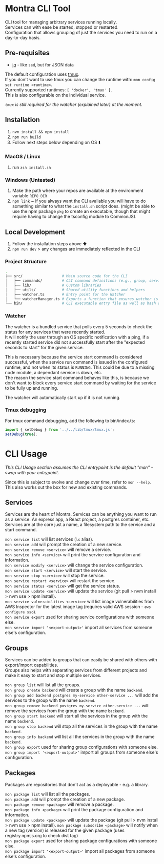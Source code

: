 # Montra CLI Tool

CLI tool for managing arbitrary services running locally.  
Services can with ease be started, stopped or restarted.  
Configuration that allows grouping of just the services you need to run on a day-to-day basis.

## Pre-requisites

- [jq](https://jqlang.org/download/) - like `sed`, but for JSON data

The default configuration uses [tmux](https://github.com/tmux/tmux/wiki).  
If you don't want to use tmux you can change the runtime with: `mon config set runtime <runtime>`.  
Currently supported runtimes: `[ 'docker', 'tmux' ]`.  
This is also configurable on the individual service.  

_`tmux` is still required for the watcher (explained later) at the moment._

## Installation

1. `nvm install && npm install`
2. `npm run build`
3. Follow next steps below depending on OS ⬇️

### MacOS / Linux

1. run `zsh install.sh`

### Windows (Untested)

1. Make the path where your repos are available at the environment variable `REPO_DIR`
2. `npm link` ~ If you always want the CLI available you will have to do something similar to what the `install.sh` script does. (might be able to use the npm package `pkg` to create an executable, though that might require having to change the tsconfig module to CommonJS).

## Local Development

1. Follow the installation steps above ⬆️
2. `npm run dev` > any changes are immediately reflected in the CLI

### Project Structure

```bash
.
├── src/                  # Main source code for the CLI
│   ├── commands/         # CLI command definitions (e.g., group, service, etc.)
│   ├── lib/              # Custom libraries
│   ├── utils/            # Shared utility functions and helpers
│   ├── watcher.ts        # Entry point for the Watcher
│   └── watcherManager.ts # Exports a function that ensures watcher is up and running if system requirements are met
└── bin/                  # CLI executable entry file as well as bash autocompletion script
```

### Watcher

The watcher is a bundled service that polls every 5 seconds to check the status for any services that were recently started.  
It will notify the user through an OS specific notification with a ping, if a recently started service did not successfully
start after the "expected seconds to start" for the given service.

This is necessary because the service start command is considered successful, when the service run command is issued in the configured
runtime, and not when its status is `RUNNING`. This could be due to a missing node module, a dependant service is down, etc.  
The reason the service start command behaves like this, is because we don't want to block every service start command by
waiting for the service to be fully up and running.

The watcher will automatically start up if it is not running.

### Tmux debugging

For tmux command debugging, add the following to bin/index.ts:

```typescript
import { setDebug } from '../../lib/tmux/tmux.js';
setDebug(true);
```

# CLI Usage

_This CLI Usage section assumes the CLI entrypoint is the default "mon" - swap with your entrypoint._ 

Since this is subject to evolve and change over time, refer to `mon --help`.  
This also works out the box for new and existing commands.

## Services

Services are the heart of Montra. Services can be anything you want to run as a service. An express app, a React project, a postgres container, etc.  
Services are at the core just a name, a filesystem path to the service and a start command.   
 
`mon service list` will list services (`ls` alias).  
`mon service add` will prompt the creation of a new service.  
`mon service remove <service>` will remove a service.  
`mon service info <service>` will print the service configuration and information.  
`mon service modify <service>` will change the service configuration.  
`mon service start <service>` will start the service.  
`mon service stop <service>` will stop the service.  
`mon service restart <service>` will restart the service.  
`mon service status <service>` will get the service status.  
`mon service update <service>` will update the service (git pull > nvm install > nvm use > npm install).  
`mon service vulnerabilities <service>` will list image vulnerabilities from AWS Inspector for the latest image tag (requires valid AWS session - `aws configure sso`).  
`mon service export` used for sharing service configurations with someone else.  
`mon service import '<export-output>'` import all services from someone else's configuration.  

## Groups

Services can be added to groups that can easily be shared with others with export/import capabilities.  
Groups also helps with separating services from different projects and make it easy to start and stop multiple services.  

`mon group list` will list all the groups.  
`mon group create backend` will create a group with the name `backend`.  
`mon group add backend postgres my-service other-service ...` will add the services to the group with the name `backend`.  
`mon group remove backend postgres my-service other-service ...` will remove the services from the group with the name `backend`.  
`mon group start backend` will start all the services in the group with the name `backend`.  
`mon group stop backend` will stop all the services in the group with the name `backend`.  
`mon group info backend` will list all the services in the group with the name `backend`.  
`mon group export` used for sharing group configurations with someone else.  
`mon group import '<export-output>'` import all groups from someone else's configuration.  

## Packages

Packages are repositories that don't act as a deployable - e.g. a library.

`mon package list` will list all the packages.  
`mon package add` will prompt the creation of a new package.  
`mon package remove <package>` will remove a package.  
`mon package info <package>` will print the package configuration and information.  
`mon package update <package>` will update the package (git pull > nvm install > nvm use > npm install).
`mon package subscribe <package>` will notify when a new tag (version) is released for the given package (uses registry.npmjs.org to check dist tag)  
`mon package export` used for sharing package configurations with someone else.  
`mon package import '<export-output>'` import all packages from someone else's configuration.
